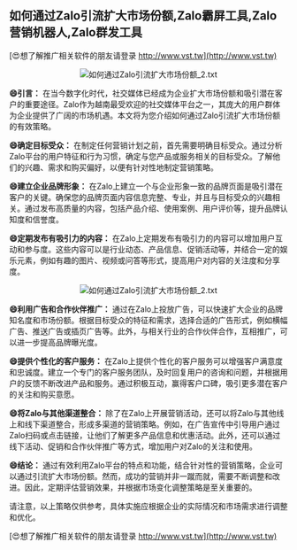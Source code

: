 ## **如何通过Zalo引流扩大市场份额,Zalo霸屏工具,Zalo营销机器人,Zalo群发工具**

[😍想了解推广相关软件的朋友请登录 http://www.vst.tw](http://www.vst.tw)

 <center><img src="https://vst.tw/MP4/tuiguang/png/6.png" alt="如何通过Zalo引流扩大市场份额_2.txt"></center>

**😄引言：**
在当今数字化时代，社交媒体已经成为企业扩大市场份额和吸引潜在客户的重要途径。Zalo作为越南最受欢迎的社交媒体平台之一，其庞大的用户群体为企业提供了广阔的市场机遇。本文将为您介绍如何通过Zalo引流扩大市场份额的有效策略。

**😄确定目标受众：**
在制定任何营销计划之前，首先需要明确目标受众。通过分析Zalo平台的用户特征和行为习惯，确定与您产品或服务相关的目标受众。了解他们的兴趣、需求和购买偏好，以便有针对性地制定营销策略。

**😄建立企业品牌形象：**
在Zalo上建立一个与企业形象一致的品牌页面是吸引潜在客户的关键。确保您的品牌页面内容信息完整、专业，并且与目标受众的兴趣相关。通过发布高质量的内容，包括产品介绍、使用案例、用户评价等，提升品牌认知度和信誉度。

**😄定期发布有吸引力的内容：**
在Zalo上定期发布有吸引力的内容可以增加用户互动和参与度。这些内容可以是行业动态、产品信息、促销活动等，并结合一定的娱乐元素，例如有趣的图片、视频或问答等形式，提高用户对内容的关注度和分享度。

 <center><img src="https://vst.tw/MP4/tuiguang/png/2.png" alt="如何通过Zalo引流扩大市场份额_2.txt"></center>

**😄利用广告和合作伙伴推广：**
通过在Zalo上投放广告，可以快速扩大企业的品牌知名度和市场份额。根据目标受众的特征和需求，选择合适的广告形式，例如横幅广告、推送广告或插页广告等。此外，与相关行业的合作伙伴合作，互相推广，可以进一步提高品牌曝光度。

**😄提供个性化的客户服务：**
在Zalo上提供个性化的客户服务可以增强客户满意度和忠诚度。建立一个专门的客户服务团队，及时回复用户的咨询和问题，并根据用户的反馈不断改进产品和服务。通过积极互动，赢得客户口碑，吸引更多潜在客户的关注和购买意愿。

**😄将Zalo与其他渠道整合：**
除了在Zalo上开展营销活动，还可以将Zalo与其他线上和线下渠道整合，形成多渠道的营销策略。例如，在广告宣传中引导用户通过Zalo扫码或点击链接，让他们了解更多产品信息和优惠活动。此外，还可以通过线下活动、促销和合作伙伴推广等方式，增加用户对Zalo的关注和使用。

**😄结论：**
通过有效利用Zalo平台的特点和功能，结合针对性的营销策略，企业可以通过引流扩大市场份额。然而，成功的营销并非一蹴而就，需要不断调整和改进。因此，定期评估营销效果，并根据市场变化调整策略是至关重要的。

请注意，以上策略仅供参考，具体实施应根据企业的实际情况和市场需求进行调整和优化。

[😍想了解推广相关软件的朋友请登录 http://www.vst.tw](http://www.vst.tw)



